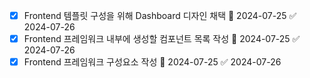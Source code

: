 - [x] Frontend 템플릿 구성을 위해 Dashboard 디자인 채택 🛫 2024-07-25 ✅ 2024-07-26
- [x] Frontend 프레임워크 내부에 생성할 컴포넌트 목록 작성 🛫 2024-07-25 ✅ 2024-07-26
- [x] Frontend 프레임워크 구성요소 작성 🛫 2024-07-25 ✅ 2024-07-26